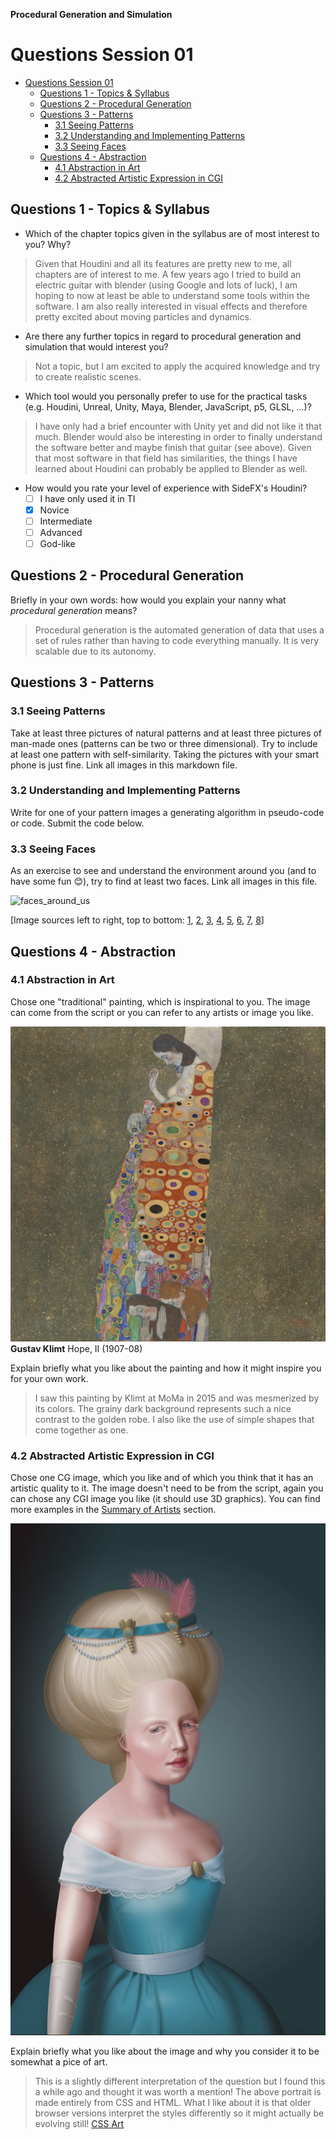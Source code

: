 **Procedural Generation and Simulation**

# Questions Session 01

* [Questions Session 01](#questions-session-01)
    * [Questions 1 - Topics & Syllabus](#questions-1---topics--syllabus)
    * [Questions 2 - Procedural Generation](#questions-2---procedural-generation)
    * [Questions 3 - Patterns](#questions-3---patterns)
        * [3.1 Seeing Patterns](#31-seeing-patterns)
        * [3.2 Understanding and Implementing Patterns](#32-understanding-and-implementing-patterns)
        * [3.3 Seeing Faces](#33-seeing-faces)
    * [Questions 4 - Abstraction](#questions-4---abstraction)
        * [4.1 Abstraction in Art](#41-abstraction-in-art)
        * [4.2 Abstracted Artistic Expression in CGI](#42-abstracted-artistic-expression-in-cgi)

## Questions 1 - Topics & Syllabus

* Which of the chapter topics given in the syllabus are of most interest to you? Why?
> Given that Houdini and all its features are pretty new to me, all chapters are of interest to me.
> A few years ago I tried to build an electric guitar with blender (using Google and lots of luck), I am hoping
> to now at least be able to understand some tools within the software.
> I am also really interested in visual effects and therefore pretty excited about moving particles and dynamics.

* Are there any further topics in regard to procedural generation and simulation that would interest you?
> Not a topic, but I am excited to apply the acquired knowledge and try to create realistic scenes.

* Which tool would you personally prefer to use for the practical tasks (e.g. Houdini, Unreal, Unity, Maya, Blender, JavaScript, p5, GLSL, ...)?
> I have only had a brief encounter with Unity yet and did not like it that much. Blender would also be interesting 
> in order to finally understand the software better and maybe finish that guitar (see above). 
> Given that most software in that field has similarities, the things I have learned about Houdini can probably be applied to Blender as well.

* How would you rate your level of experience with SideFX's Houdini?
    * [ ] I have only used it in TI
    * [x] Novice
    * [ ] Intermediate
    * [ ] Advanced
    * [ ] God-like

## Questions 2 - Procedural Generation

Briefly in your own words: how would you explain your nanny what *procedural generation* means?
> Procedural generation is the automated generation of data that uses a set of rules rather than 
> having to code everything manually. It is very scalable due to its autonomy.

## Questions 3 - Patterns

### 3.1 Seeing Patterns

Take at least three pictures of natural patterns and at least three pictures of man-made ones (patterns can be two or three dimensional). Try to include at least one pattern with self-similarity. Taking the pictures with your smart phone is just fine. Link all images in this markdown file.

### 3.2 Understanding and Implementing Patterns

Write for one of your pattern images a generating algorithm in pseudo-code or code. Submit the code below.

### 3.3 Seeing Faces

As an exercise to see and understand the environment around you (and to have some fun 😊), try to find at least two faces. Link all images in this file.

![faces_around_us](img/faces.png)

[Image sources left to right, top to bottom: [1](https://www.google.com/imgres?imgurl=https%3A%2F%2Fpbs.twimg.com%2Fprofile_images%2F378800000719377900%2F45f6f5459fe0d5678de052e8741700d0_400x400.jpeg&imgrefurl=https%3A%2F%2Ftwitter.com%2Ffacespics&docid=JoT1wUHfRfTWbM&tbnid=x30M4EKn_ft1wM%3A&vet=10ahUKEwisyqXc27_hAhXGJlAKHXNpArEQMwg_KAAwAA..i&w=400&h=400&bih=915&biw=1680&q=faces%20in%20things&ved=0ahUKEwisyqXc27_hAhXGJlAKHXNpArEQMwg_KAAwAA&iact=mrc&uact=8#h=400&imgdii=PorYURvb5HYYdM:&vet=10ahUKEwisyqXc27_hAhXGJlAKHXNpArEQMwg_KAAwAA..i&w=400), [2](https://www.themarysue.com/things-that-look-like-faces-pareidolia/), [3](https://www.themarysue.com/things-that-look-like-faces-pareidolia/), [4](http://www.abovetopsecret.com/forum/thread1159632/pg1), [5](https://lockerdome.com/buzzfeed.com/6814745186674964), [6](https://twitter.com/FacesPics/status/1086717380837953536), [7](https://laughingsquid.com/faces-in-things-funny-photos-of-objects-that-appear-to-have-faces/), [8](https://twitter.com/facespixx)]


## Questions 4 - Abstraction

### 4.1 Abstraction in Art

Chose one "traditional" painting, which is inspirational to you. The image can come from the script or you can refer to any artists or image you like.

![](gustav-klimt.jpeg)
**Gustav Klimt**
Hope, II (1907-08)

Explain briefly what you like about the painting and how it might inspire you for your own work.
> I saw this painting by Klimt at MoMa in 2015 and was mesmerized by its colors. The grainy dark background represents 
> such a nice contrast to the golden robe. I also like the use of simple shapes that come together as one.

### 4.2 Abstracted Artistic Expression in CGI

Chose one CG image, which you like and of which you think that it has an artistic quality to it. The image doesn't need to be from the script, again you can chose any CGI image you like (it should use 3D graphics). You can find more examples in the [Summary of Artists](../../02_scripts/pgs_ss22_01_intro_script.md#summary-of-artists) section.

![](purecss-francine.jpeg)

Explain briefly what you like about the image and why you consider it to be somewhat a pice of art. 
> This is a slightly different interpretation of the question but I found this a while ago and thought it was worth a mention!
> The above portrait is made entirely from CSS and HTML. What I like about it is that
> older browser versions interpret the styles differently so it might actually be evolving still!
> [CSS Art](https://digg.com/2018/purecss-francine)

